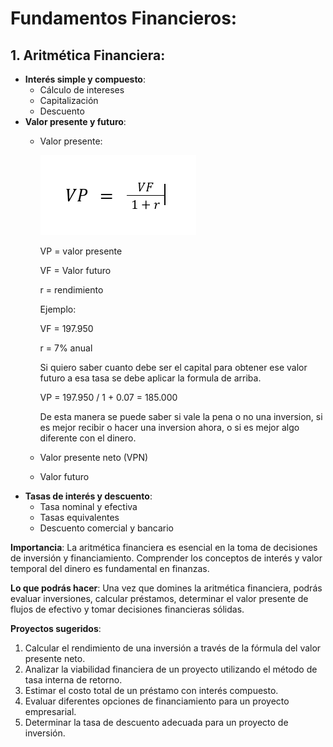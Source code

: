 # Fundamentos Financieros:

## 1. **Aritmética Financiera**:
   - **Interés simple y compuesto**:
     - Cálculo de intereses
     - Capitalización
     - Descuento
   - **Valor presente y futuro**:
     - Valor presente:
       
       ![formula de valor presente](https://github.com/maadpeal/quants/blob/main/imagenes/valor_presente.png)
       
       VP = valor presente
       
       VF = Valor futuro
       
       r = rendimiento
       
       Ejemplo:
       
       VF = 197.950
       
       r = 7% anual
       
       Si quiero saber cuanto debe ser el capital para obtener ese valor futuro a esa tasa se debe aplicar la formula de arriba.
       
       VP = 197.950 / 1 + 0.07 = 185.000
       
       De esta manera se puede saber si vale la pena o no una inversion, si es mejor recibir o hacer una inversion ahora, o si es mejor algo diferente con el dinero.
       
     - Valor presente neto (VPN)
     - Valor futuro
   - **Tasas de interés y descuento**:
     - Tasa nominal y efectiva
     - Tasas equivalentes
     - Descuento comercial y bancario

   **Importancia**: La aritmética financiera es esencial en la toma de decisiones de inversión y financiamiento. Comprender los conceptos de interés y valor temporal del dinero es fundamental en finanzas.

   **Lo que podrás hacer**: Una vez que domines la aritmética financiera, podrás evaluar inversiones, calcular préstamos, determinar el valor presente de flujos de efectivo y tomar decisiones financieras sólidas.

   **Proyectos sugeridos**:
   1. Calcular el rendimiento de una inversión a través de la fórmula del valor presente neto.
   2. Analizar la viabilidad financiera de un proyecto utilizando el método de tasa interna de retorno.
   3. Estimar el costo total de un préstamo con interés compuesto.
   4. Evaluar diferentes opciones de financiamiento para un proyecto empresarial.
   5. Determinar la tasa de descuento adecuada para un proyecto de inversión.


